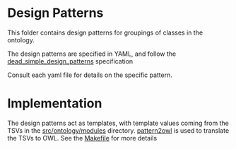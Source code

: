 # Design Patterns

This folder contains design patterns for groupings of classes in the ontology.

The design patterns are specified in YAML, and follow the [dead_simple_design_patterns](https://github.com/dosumis/dead_simple_owl_design_patterns/) specification

Consult each yaml file for details on the specific pattern.

# Implementation

The design patterns act as templates, with template values coming from the TSVs in the [src/ontology/modules](../modules) directory. [pattern2owl](https://github.com/cmungall/pattern2owl) is used to translate the TSVs to OWL. See the [Makefile](../Makefile) for more details


